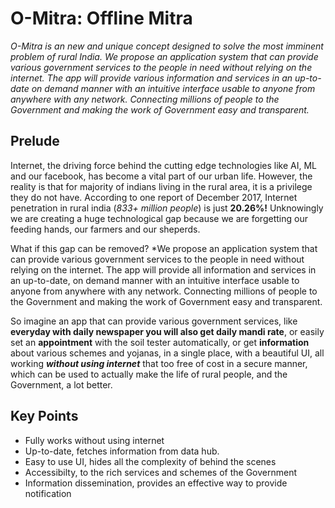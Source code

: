 # O-Mitra: Offline Mitra

*O-Mitra is an new and unique concept designed to solve the most imminent problem of rural India. We propose an application system that can provide various government services to the people in need without relying on the internet. The app will provide various information and services in an up-to-date on demand manner with an intuitive interface usable to anyone from anywhere with any network. Connecting millions of people to the Government and making the work of Government easy and transparent.*

## Prelude
 Internet, the driving force behind the cutting edge technologies like AI, ML and our facebook, has become a vital part of our urban life. However, the reality is that for majority of indians living in the rural area, it is a privilege they do not have. According to one report of December 2017, Internet penetration in rural india (*833+ million people*) is just **20.26%!** Unknowingly we are creating a huge technological gap because we are forgetting our feeding hands, our farmers and our sheperds. 

 What if this gap can be removed? *We propose an application system that can provide various government services to the people in need without relying on the internet. The app will provide all information and services in an up-to-date, on demand manner with an intuitive interface usable to anyone from anywhere with any network. Connecting millions of people to the Government and making the work of Government easy and transparent.

 So imagine an app that can provide various government services, like **everyday with daily newspaper you will also get daily mandi rate**, or easily set an **appointment** with the soil tester automatically, or get **information** about various schemes and yojanas, in a single place, with a beautiful UI, all working ***without using internet*** that too free of cost in a secure manner, which can be used to actually make the life of rural people, and the Government, a lot better.

## Key Points
  - Fully works without using internet
  - Up-to-date, fetches information from data hub.
  - Easy to use UI, hides all the complexity of behind the scenes
  - Accessibilty, to the rich services and schemes of the Government
  - Information dissemination, provides an effective way to provide notification
  
